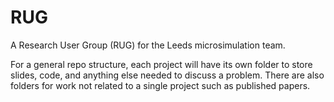 # RUG

A Research User Group (RUG) for the Leeds microsimulation team.

For a general repo structure, each project will have its own folder to store slides, code, and anything else needed to discuss a problem. There are also folders for work not related to a single project such as published papers.
